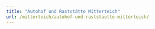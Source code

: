 ```yaml
---
title: "Autohof und Raststätte Mitterteich"
url: /mitterteich/autohof-und-raststaette-mitterteich/
---
```

